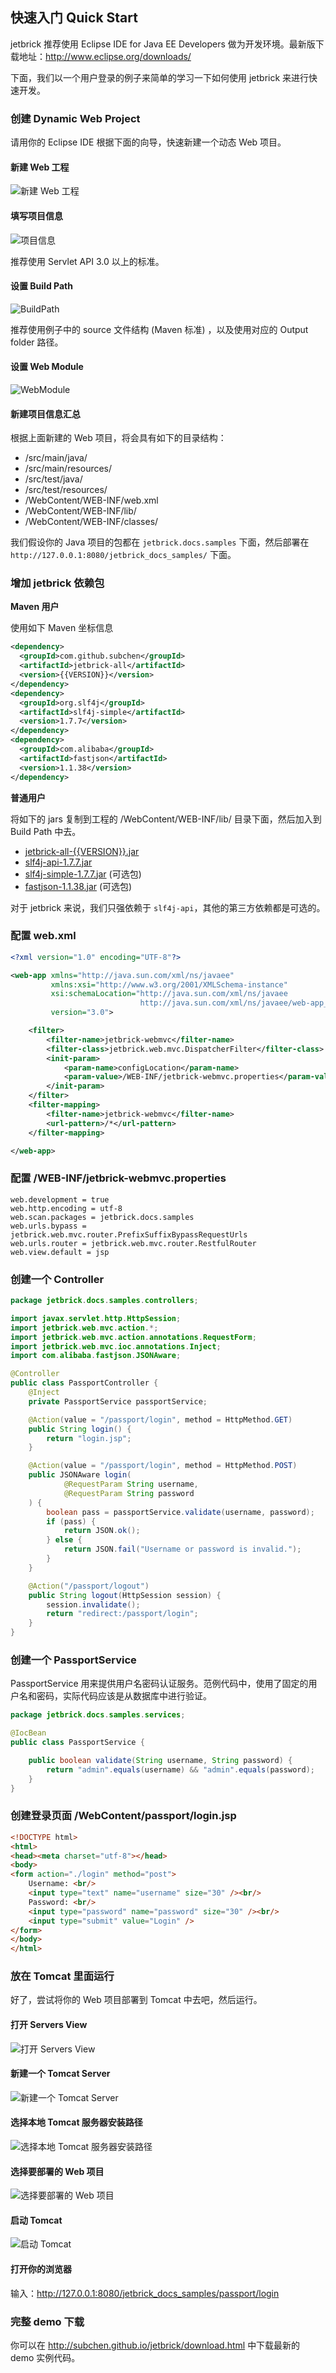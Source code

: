 快速入门 Quick Start
--------------------------

jetbrick 推荐使用 Eclipse IDE for Java EE Developers 做为开发环境。最新版下载地址：http://www.eclipse.org/downloads/

下面，我们以一个用户登录的例子来简单的学习一下如何使用 jetbrick 来进行快速开发。

### 创建 Dynamic Web Project

请用你的 Eclipse IDE 根据下面的向导，快速新建一个动态 Web 项目。

#### 新建 Web 工程
![新建 Web 工程](images/new_web_project.png)

#### 填写项目信息
![项目信息](images/new_web_project_info.png)

推荐使用 Servlet API 3.0 以上的标准。

#### 设置 Build Path
![BuildPath](images/new_web_project_path.png)

推荐使用例子中的 source 文件结构 (Maven 标准) ，以及使用对应的 Output folder 路径。

#### 设置 Web Module
![WebModule](images/new_web_project_root.png)

#### 新建项目信息汇总

根据上面新建的 Web 项目，将会具有如下的目录结构：

* /src/main/java/
* /src/main/resources/
* /src/test/java/
* /src/test/resources/
* /WebContent/WEB-INF/web.xml
* /WebContent/WEB-INF/lib/
* /WebContent/WEB-INF/classes/

我们假设你的 Java 项目的包都在 `jetbrick.docs.samples` 下面，然后部署在 `http://127.0.0.1:8080/jetbrick_docs_samples/` 下面。

### 增加 jetbrick 依赖包

**Maven 用户**

使用如下 Maven 坐标信息

```xml
<dependency>
  <groupId>com.github.subchen</groupId>
  <artifactId>jetbrick-all</artifactId>
  <version>{{VERSION}}</version>
</dependency>
<dependency>
  <groupId>org.slf4j</groupId>
  <artifactId>slf4j-simple</artifactId>
  <version>1.7.7</version>
</dependency>
<dependency>
  <groupId>com.alibaba</groupId>
  <artifactId>fastjson</artifactId>
  <version>1.1.38</version>
</dependency>
```

**普通用户**

将如下的 jars 复制到工程的 /WebContent/WEB-INF/lib/ 目录下面，然后加入到 Build Path 中去。

* [jetbrick-all-{{VERSION}}.jar](http://search.maven.org/remotecontent?filepath=com/github/subchen/jetbrick-all/{{VERSION}}/jetbrick-all-{{VERSION}}.jar)
* [slf4j-api-1.7.7.jar](http://search.maven.org/remotecontent?filepath=org/slf4j/slf4j-api/1.7.7/slf4j-api-1.7.7.jar)
* [slf4j-simple-1.7.7.jar](http://search.maven.org/remotecontent?filepath=org/slf4j/slf4j-simple/1.7.7/slf4j-simple-1.7.7.jar) (可选包)
* [fastjson-1.1.38.jar](http://search.maven.org/remotecontent?filepath=com/alibaba/fastjson/1.1.38/fastjson-1.1.38.jar) (可选包)

对于 jetbrick 来说，我们只强依赖于 `slf4j-api`，其他的第三方依赖都是可选的。

### 配置 web.xml

```xml
<?xml version="1.0" encoding="UTF-8"?>

<web-app xmlns="http://java.sun.com/xml/ns/javaee"
         xmlns:xsi="http://www.w3.org/2001/XMLSchema-instance"
         xsi:schemaLocation="http://java.sun.com/xml/ns/javaee
                             http://java.sun.com/xml/ns/javaee/web-app_3_0.xsd"
         version="3.0">

    <filter>
        <filter-name>jetbrick-webmvc</filter-name>
        <filter-class>jetbrick.web.mvc.DispatcherFilter</filter-class>
        <init-param>
            <param-name>configLocation</param-name>
            <param-value>/WEB-INF/jetbrick-webmvc.properties</param-value>
        </init-param>
    </filter>
    <filter-mapping>
        <filter-name>jetbrick-webmvc</filter-name>
        <url-pattern>/*</url-pattern>
    </filter-mapping>

</web-app>
```

### 配置 /WEB-INF/jetbrick-webmvc.properties

```
web.development = true
web.http.encoding = utf-8
web.scan.packages = jetbrick.docs.samples
web.urls.bypass = jetbrick.web.mvc.router.PrefixSuffixBypassRequestUrls
web.urls.router = jetbrick.web.mvc.router.RestfulRouter
web.view.default = jsp
```

### 创建一个 Controller

```java
package jetbrick.docs.samples.controllers;

import javax.servlet.http.HttpSession;
import jetbrick.web.mvc.action.*;
import jetbrick.web.mvc.action.annotations.RequestForm;
import jetbrick.web.mvc.ioc.annotations.Inject;
import com.alibaba.fastjson.JSONAware;

@Controller
public class PassportController {
    @Inject
    private PassportService passportService;

    @Action(value = "/passport/login", method = HttpMethod.GET)
    public String login() {
        return "login.jsp";
    }

    @Action(value = "/passport/login", method = HttpMethod.POST)
    public JSONAware login(
            @RequestParam String username,
            @RequestParam String password
    ) {
        boolean pass = passportService.validate(username, password);
        if (pass) {
            return JSON.ok();
        } else {
            return JSON.fail("Username or password is invalid.");
        }
    }

    @Action("/passport/logout")
    public String logout(HttpSession session) {
        session.invalidate();
        return "redirect:/passport/login";
    }
}
```

### 创建一个 PassportService

PassportService 用来提供用户名密码认证服务。范例代码中，使用了固定的用户名和密码，实际代码应该是从数据库中进行验证。

```java
package jetbrick.docs.samples.services;

@IocBean
public class PassportService {

    public boolean validate(String username, String password) {
        return "admin".equals(username) && "admin".equals(password);
    }
}
```

### 创建登录页面 /WebContent/passport/login.jsp

```html
<!DOCTYPE html>
<html>
<head><meta charset="utf-8"></head>
<body>
<form action="./login" method="post">
    Username: <br/>
    <input type="text" name="username" size="30" /><br/>
    Password: <br/>
    <input type="password" name="password" size="30" /><br/>
    <input type="submit" value="Login" />
</form>
</body>
</html>
```

### 放在 Tomcat 里面运行

好了，尝试将你的 Web 项目部署到 Tomcat 中去吧，然后运行。

#### 打开 Servers View
![打开 Servers View](images/new_server_0.png)

#### 新建一个 Tomcat Server
![新建一个 Tomcat Server](images/new_server_1.png)

#### 选择本地 Tomcat 服务器安装路径
![选择本地 Tomcat 服务器安装路径](images/new_server_2.png)

#### 选择要部署的 Web 项目
![选择要部署的 Web 项目](images/new_server_3.png)

#### 启动 Tomcat
![启动 Tomcat](images/new_server_4.png)

#### 打开你的浏览器

输入：http://127.0.0.1:8080/jetbrick_docs_samples/passport/login


### 完整 demo 下载

你可以在 http://subchen.github.io/jetbrick/download.html 中下载最新的 demo 实例代码。


